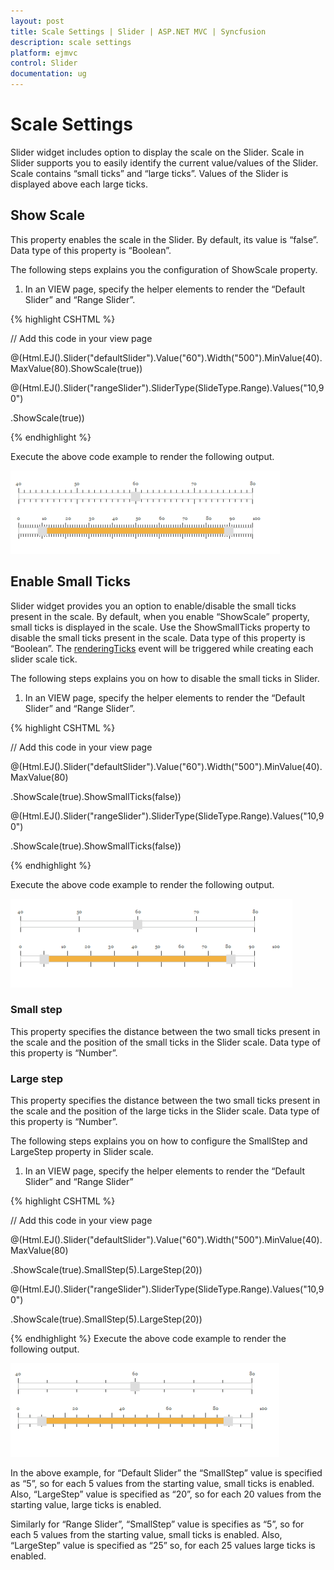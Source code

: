 ```yaml
---
layout: post
title: Scale Settings | Slider | ASP.NET MVC | Syncfusion
description: scale settings
platform: ejmvc
control: Slider
documentation: ug
---
```


# Scale Settings

Slider widget includes option to display the scale on the Slider. Scale in Slider supports you to easily identify the current value/values of the Slider. Scale contains “small ticks” and “large ticks”. Values of the Slider is displayed above each large ticks.

## Show Scale

This property enables the scale in the Slider. By default, its value is “false”. Data type of this property is “Boolean”.

The following steps explains you the configuration of ShowScale property.

1. In an VIEW page, specify the helper elements to render the “Default Slider” and “Range Slider”.

{% highlight CSHTML %}

// Add this code in your view page

@(Html.EJ().Slider("defaultSlider").Value("60").Width("500").MinValue(40).MaxValue(80).ShowScale(true))

@(Html.EJ().Slider("rangeSlider").SliderType(SlideType.Range).Values("10,90")

.ShowScale(true))

{% endhighlight %}
	
Execute the above code example to render the following output.

![](Scale-Settings_images/Scale-Settings_img1.png)



## Enable Small Ticks

Slider widget provides you an option to enable/disable the small ticks present in the scale. By default, when you enable “ShowScale” property, small ticks is displayed in the scale. Use the ShowSmallTicks property to disable the small ticks present in the scale. Data type of this property is “Boolean”. The [renderingTicks](https://help.syncfusion.com/api/js/ejslider#events:renderingticks) event will be triggered while creating each slider scale tick.

The following steps explains you on how to disable the small ticks in Slider.

1. In an VIEW page, specify the helper elements to render the “Default Slider” and “Range Slider”.

{% highlight CSHTML %}

// Add this code in your view page

@(Html.EJ().Slider("defaultSlider").Value("60").Width("500").MinValue(40).MaxValue(80)

.ShowScale(true).ShowSmallTicks(false))

@(Html.EJ().Slider("rangeSlider").SliderType(SlideType.Range).Values("10,90")

.ShowScale(true).ShowSmallTicks(false))

{% endhighlight %}



Execute the above code example to render the following output.


![](Scale-Settings_images/Scale-Settings_img2.png)



### Small step

This property specifies the distance between the two small ticks present in the scale and the position of the small ticks in the Slider scale. Data type of this property is “Number”.

### Large step

This property specifies the distance between the two small ticks present in the scale and the position of the large ticks in the Slider scale. Data type of this property is “Number”.

The following steps explains you on how to configure the SmallStep and LargeStep property in Slider scale.

1. In an VIEW page, specify the helper elements to render the “Default Slider” and “Range Slider”

{% highlight CSHTML %}

// Add this code in your view page

@(Html.EJ().Slider("defaultSlider").Value("60").Width("500").MinValue(40).MaxValue(80)

.ShowScale(true).SmallStep(5).LargeStep(20))

@(Html.EJ().Slider("rangeSlider").SliderType(SlideType.Range).Values("10,90")

.ShowScale(true).SmallStep(5).LargeStep(20))

{% endhighlight %}
Execute the above code example to render the following output.


![](Scale-Settings_images/Scale-Settings_img3.png)



In the above example, for “Default Slider” the “SmallStep” value is specified as “5”, so for each 5 values from the starting value, small ticks is enabled. Also, “LargeStep” value is specified as “20”, so for each 20 values from the starting value, large ticks is enabled.

Similarly for “Range Slider”, “SmallStep” value is specifies as “5”, so for each 5 values from the starting value, small ticks is enabled. Also, “LargeStep” value is specified as “25” so, for each 25 values large ticks is enabled.

